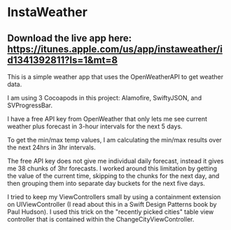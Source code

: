 # InstaWeather

## Download the live app here: https://itunes.apple.com/us/app/instaweather/id1341392811?ls=1&mt=8

This is a simple weather app that uses the OpenWeatherAPI to get weather data. 

I am using 3 Cocoapods in this project: Alamofire, SwiftyJSON, and SVProgressBar.

I have a free API key from OpenWeather that only lets me see current weather plus forecast in 3-hour intervals for the next 5 days. 

To get the min/max temp values, I am calculating the min/max results over the next 24hrs in 3hr intervals. 

The free API key does not give me individual daily forecast, instead it gives me 38 chunks of 3hr forecasts. I worked around this limitation by getting the value of the current time, skipping to the chunks for the next day, and then grouping them into separate day buckets for the next five days. 

I tried to keep my ViewControllers small by using a containment extension on UIViewController (I read about this in a Swift Design Patterns book by Paul Hudson). I used this trick on the "recently picked cities" table view controller that is contained within the ChangeCityViewController. 


